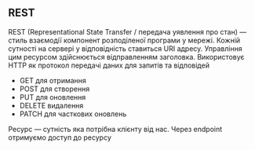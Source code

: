 ## REST

REST (Representational State Transfer / передача уявлення про стан) — стиль взаємодії компонент розподіленої програми у мережі. Кожній сутності на сервері у відповідність ставиться URI адресу. Управління цим ресурсом здійснюється відправленням заголовка. Використовує HTTP як протокол передачі даних для запитів та відповідей

-   GET для отримання
-   POST для створення
-   PUT для оновлення
-   DELETE видалення
-   PATCH для часткових оновлень

Ресурс — сутність яка потрібна клієнту від нас. Через endpoint отримуємо доступ до ресурсу
